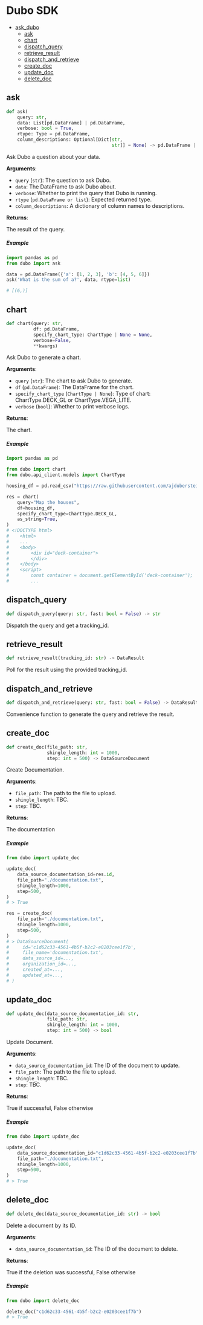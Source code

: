 # Dubo SDK

* [ask\_dubo](#ask_dubo)
  * [ask](#ask_dubo.ask)
  * [chart](#ask_dubo.chart)
  * [dispatch\_query](#ask_dubo.dispatch_query)
  * [retrieve\_result](#ask_dubo.retrieve_result)
  * [dispatch\_and\_retrieve](#ask_dubo.dispatch_and_retrieve)
  * [create\_doc](#ask_dubo.create_doc)
  * [update\_doc](#ask_dubo.update_doc)
  * [delete\_doc](#ask_dubo.delete_doc)

<a id="ask_dubo.ask"></a>

## ask

```python
def ask(
    query: str,
    data: List[pd.DataFrame] | pd.DataFrame,
    verbose: bool = True,
    rtype: Type = pd.DataFrame,
    column_descriptions: Optional[Dict[str,
                                       str]] = None) -> pd.DataFrame | List
```

Ask Dubo a question about your data.

**Arguments**:

- `query` (`str`): The question to ask Dubo.
- `data`: The DataFrame to ask Dubo about.
- `verbose`: Whether to print the query that Dubo is running.
- `rtype` (`pd.DataFrame or list`): Expected returned type.
- `column_descriptions`: A dictionary of column names to descriptions.

**Returns**:

The result of the query.
##### Example
```python
import pandas as pd
from dubo import ask

data = pd.DataFrame({'a': [1, 2, 3], 'b': [4, 5, 6]})
ask('What is the sum of a?', data, rtype=list)

# [(6,)]
```

<a id="ask_dubo.chart"></a>

## chart

```python
def chart(query: str,
          df: pd.DataFrame,
          specify_chart_type: ChartType | None = None,
          verbose=False,
          **kwargs)
```

Ask Dubo to generate a chart.

**Arguments**:

- `query` (`str`): The chart to ask Dubo to generate.
- `df` (`pd.DataFrame`): The DataFrame for the chart.
- `specify_chart_type` (`ChartType | None`): Type of chart: ChartType.DECK_GL or ChartType.VEGA_LITE.
- `verbose` (`bool`): Whether to print verbose logs.

**Returns**:

The chart.
##### Example
```python
import pandas as pd

from dubo import chart
from dubo.api_client.models import ChartType

housing_df = pd.read_csv("https://raw.githubusercontent.com/ajduberstein/geo_datasets/master/housing.csv")

res = chart(
    query="Map the houses",
    df=housing_df,
    specify_chart_type=ChartType.DECK_GL,
    as_string=True,
)
# <!DOCTYPE html>
#    <html>
#    ...
#    <body>
#        <div id="deck-container">
#        </div>
#    </body>
#    <script>
#        const container = document.getElementById('deck-container');
#        ...
```

<a id="ask_dubo.dispatch_query"></a>

## dispatch\_query

```python
def dispatch_query(query: str, fast: bool = False) -> str
```

Dispatch the query and get a tracking_id.

<a id="ask_dubo.retrieve_result"></a>

## retrieve\_result

```python
def retrieve_result(tracking_id: str) -> DataResult
```

Poll for the result using the provided tracking_id.

<a id="ask_dubo.dispatch_and_retrieve"></a>

## dispatch\_and\_retrieve

```python
def dispatch_and_retrieve(query: str, fast: bool = False) -> DataResult
```

Convenience function to generate the query and retrieve the result.

<a id="ask_dubo.create_doc"></a>

## create\_doc

```python
def create_doc(file_path: str,
               shingle_length: int = 1000,
               step: int = 500) -> DataSourceDocument
```

Create Documentation.

**Arguments**:

- `file_path`: The path to the file to upload.
- `shingle_length`: TBC.
- `step`: TBC.

**Returns**:

The documentation
##### Example
```python
from dubo import update_doc

update_doc(
    data_source_documentation_id=res.id,
    file_path="./documentation.txt",
    shingle_length=1000,
    step=500,
)
# > True

res = create_doc(
    file_path="./documentation.txt",
    shingle_length=1000,
    step=500,
)
# > DataSourceDocument(
#     id='c1d62c33-4561-4b5f-b2c2-e0203cee1f7b',
#     file_name='documentation.txt',
#     data_source_id=...,
#     organization_id=...,
#     created_at=...,
#     updated_at=...,
# )
```

<a id="ask_dubo.update_doc"></a>

## update\_doc

```python
def update_doc(data_source_documentation_id: str,
               file_path: str,
               shingle_length: int = 1000,
               step: int = 500) -> bool
```

Update Document.

**Arguments**:

- `data_source_documentation_id`: The ID of the document to update.
- `file_path`: The path to the file to upload.
- `shingle_length`: TBC.
- `step`: TBC.

**Returns**:

True if successful, False otherwise
##### Example
```python
from dubo import update_doc

update_doc(
    data_source_documentation_id="c1d62c33-4561-4b5f-b2c2-e0203cee1f7b",
    file_path="./documentation.txt",
    shingle_length=1000,
    step=500,
)
# > True
```

<a id="ask_dubo.delete_doc"></a>

## delete\_doc

```python
def delete_doc(data_source_documentation_id: str) -> bool
```

Delete a document by its ID.

**Arguments**:

- `data_source_documentation_id`: The ID of the document to delete.

**Returns**:

True if the deletion was successful, False otherwise
##### Example
```python
from dubo import delete_doc

delete_doc("c1d62c33-4561-4b5f-b2c2-e0203cee1f7b")
# > True
```

